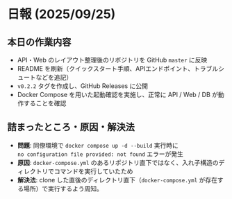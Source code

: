 # 日報 (2025/09/25)

## 本日の作業内容
- API・Web のレイアウト整理後のリポジトリを GitHub `master` に反映  
- README を刷新（クイックスタート手順、APIエンドポイント、トラブルシュートなどを追記）  
- `v0.2.2` タグを作成し、GitHub Releases に公開  
- Docker Compose を用いた起動確認を実施し、正常に API / Web / DB が動作することを確認  

## 詰まったところ・原因・解決法
- **問題**: 同僚環境で `docker compose up -d --build` 実行時に  
  `no configuration file provided: not found` エラーが発生  
- **原因**: `docker-compose.yml` のあるリポジトリ直下ではなく、入れ子構造のディレクトリでコマンドを実行していたため  
- **解決法**: clone した直後のディレクトリ直下（`docker-compose.yml` が存在する場所）で実行するよう周知。  

